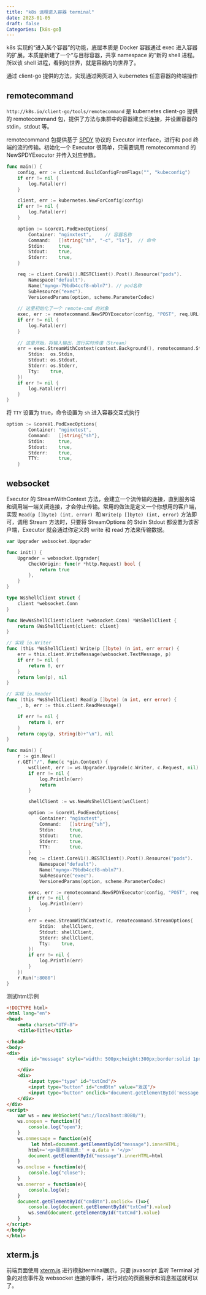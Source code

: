 ```yaml
---
title: "k8s 远程进入容器 terminal"
date: 2023-01-05
draft: false
Categories: [k8s-go]
---
```


k8s 实现的“进入某个容器”的功能，底层本质是 Docker 容器通过 exec 进入容器的扩展。本质是新建了一个“与目标容器，共享 namespace 的”新的 shell 进程。所以该 shell 进程，看到的世界，就是容器内的世界了。

通过 client-go 提供的方法，实现通过网页进入 kubernetes 任意容器的终端操作

## remotecommand

`http://k8s.io/client-go/tools/remotecommand` 是 kubernetes client-go 提供的 remotecommand 包，提供了方法与集群中的容器建立长连接，并设置容器的 stdin，stdout 等。

remotecommand 包提供基于 [SPDY](https://en.wikipedia.org/wiki/SPDY) 协议的 Executor interface，进行和 pod 终端的流的传输。初始化一个 Executor 很简单，只需要调用 remotecommand 的 NewSPDYExecutor 并传入对应参数。

```go
func main() {
	config, err := clientcmd.BuildConfigFromFlags("", "kubeconfig")
	if err != nil {
		log.Fatal(err)
	}

	client, err := kubernetes.NewForConfig(config)
	if err != nil {
		log.Fatal(err)
	}

	option := &coreV1.PodExecOptions{
		Container: "nginxtest",		// 容器名称
		Command:   []string{"sh", "-c", "ls"},	// 命令
		Stdin:     true,
		Stdout:    true,
		Stderr:    true,
	}

	req := client.CoreV1().RESTClient().Post().Resource("pods").
		Namespace("default").
		Name("myngx-79bdb4ccf8-nbln7").	// pod名称
		SubResource("exec").
		VersionedParams(option, scheme.ParameterCodec)
	
    // 这里初始化了一个 remote-cmd 的对象
	exec, err := remotecommand.NewSPDYExecutor(config, "POST", req.URL())
	if err != nil {
		log.Fatal(err)
	}
	
    // 这里开始，将输入输出，进行实时传递（Stream）
	err = exec.StreamWithContext(context.Background(), remotecommand.StreamOptions{
		Stdin:  os.Stdin,
		Stdout: os.Stdout,
		Stderr: os.Stderr,
		Tty:    true,
	})
	if err != nil {
		log.Fatal(err)
	}
}
```

将 `TTY` 设置为 true，命令设置为 `sh` 进入容器交互式执行

```go
option := &coreV1.PodExecOptions{
		Container: "nginxtest",
		Command:   []string{"sh"},
		Stdin:     true,
		Stdout:    true,
		Stderr:    true,
		TTY:       true,
	}
```



## websocket

Executor 的 StreamWithContext 方法，会建立一个流传输的连接，直到服务端和调用端一端关闭连接，才会停止传输。常用的做法是定义一个你想用的客户端，实现 `Read(p []byte) (int, error) `和 `Write(p []byte) (int, error)` 方法即可，调用 Stream 方法时，只要将 StreamOptions 的 Stdin Stdout 都设置为该客户端，Executor 就会通过你定义的 write 和 read 方法来传输数据。

```go
var Upgrader websocket.Upgrader

func init() {
	Upgrader = websocket.Upgrader{
		CheckOrigin: func(r *http.Request) bool {
			return true
		},
	}
}

type WsShellClient struct {
	client *websocket.Conn
}

func NewWsShellClient(client *websocket.Conn) *WsShellClient {
	return &WsShellClient{client: client}
}

// 实现 io.Writer
func (this *WsShellClient) Write(p []byte) (n int, err error) {
	err = this.client.WriteMessage(websocket.TextMessage, p)
	if err != nil {
		return 0, err
	}
	return len(p), nil
}

// 实现 io.Reader
func (this *WsShellClient) Read(p []byte) (n int, err error) {
	_, b, err := this.client.ReadMessage()

	if err != nil {
		return 0, err
	}
	return copy(p, string(b)+"\n"), nil
}

```

```go
func main() {
	r := gin.New()
	r.GET("/", func(c *gin.Context) {
		wsClient, err := ws.Upgrader.Upgrade(c.Writer, c.Request, nil)
		if err != nil {
			log.Println(err)
			return
		}

		shellClient := ws.NewWsShellClient(wsClient)

		option := &coreV1.PodExecOptions{
			Container: "nginxtest",
			Command:   []string{"sh"},
			Stdin:     true,
			Stdout:    true,
			Stderr:    true,
			TTY:       true,
		}
		req := client.CoreV1().RESTClient().Post().Resource("pods").
			Namespace("default").
			Name("myngx-79bdb4ccf8-nbln7").
			SubResource("exec").
			VersionedParams(option, scheme.ParameterCodec)

		exec, err := remotecommand.NewSPDYExecutor(config, "POST", req.URL())
		if err != nil {
			log.Println(err)
		}

		err = exec.StreamWithContext(c, remotecommand.StreamOptions{
			Stdin:  shellClient,
			Stdout: shellClient,
			Stderr: shellClient,
			Tty:    true,
		})
		if err != nil {
			log.Println(err)
		}
	})
	r.Run(":8080")
}
```

测试html示例

```html
<!DOCTYPE html>
<html lang="en">
<head>
    <meta charset="UTF-8">
    <title>Title</title>

</head>
<body>
<div>
    <div id="message" style="width: 500px;height:300px;border:solid 1px gray;overflow:auto">

    </div>
    <div>
        <input type="type" id="txtCmd"/>
        <input type="button" id="cmdBtn" value="发送"/>
        <input type="button" onclick="document.getElementById('message').innerHTML=''" value="清空"/>
    </div>
</div>
<script>
    var ws = new WebSocket("ws://localhost:8080/");
    ws.onopen = function(){
        console.log("open");
    }
    ws.onmessage = function(e){
         let html=document.getElementById("message").innerHTML;
        html+='<p>服务端消息:' + e.data + '</p>'
        document.getElementById("message").innerHTML=html
    }
    ws.onclose = function(e){
        console.log("close");
    }
    ws.onerror = function(e){
        console.log(e);
    }
    document.getElementById("cmdBtn").onclick= ()=>{
        console.log(document.getElementById("txtCmd").value)
        ws.send(document.getElementById("txtCmd").value)
    }
</script>
</body>
</html>
```



## xterm.js

前端页面使用 [xterm.js](https://github.com/xtermjs/xterm.js) 进行模拟terminal展示，只要 javascript 监听 Terminal 对象的对应事件及 websocket 连接的事件，进行对应的页面展示和消息推送就可以了。
